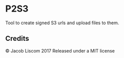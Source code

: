 # P2S3
Tool to create signed S3 urls and upload files to them.

## Credits
© Jacob Liscom 2017
Released under a MIT license
